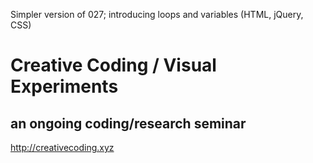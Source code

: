 Simpler version of 027; introducing loops and variables (HTML, jQuery, CSS)

# Creative Coding / Visual Experiments
## an ongoing coding/research seminar
<http://creativecoding.xyz>